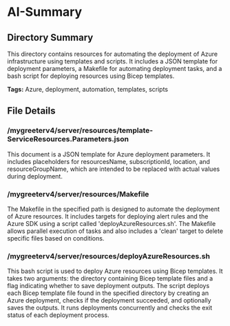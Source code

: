 # AI-Summary
## Directory Summary
This directory contains resources for automating the deployment of Azure infrastructure using templates and scripts. It includes a JSON template for deployment parameters, a Makefile for automating deployment tasks, and a bash script for deploying resources using Bicep templates.

**Tags:** Azure, deployment, automation, templates, scripts

## File Details
    
### /mygreeterv4/server/resources/template-ServiceResources.Parameters.json
This document is a JSON template for Azure deployment parameters. It includes placeholders for resourcesName, subscriptionId, location, and resourceGroupName, which are intended to be replaced with actual values during deployment.

### /mygreeterv4/server/resources/Makefile
The Makefile in the specified path is designed to automate the deployment of Azure resources. It includes targets for deploying alert rules and the Azure SDK using a script called 'deployAzureResources.sh'. The Makefile allows parallel execution of tasks and also includes a 'clean' target to delete specific files based on conditions.

### /mygreeterv4/server/resources/deployAzureResources.sh
This bash script is used to deploy Azure resources using Bicep templates. It takes two arguments: the directory containing Bicep template files and a flag indicating whether to save deployment outputs. The script deploys each Bicep template file found in the specified directory by creating an Azure deployment, checks if the deployment succeeded, and optionally saves the outputs. It runs deployments concurrently and checks the exit status of each deployment process.
